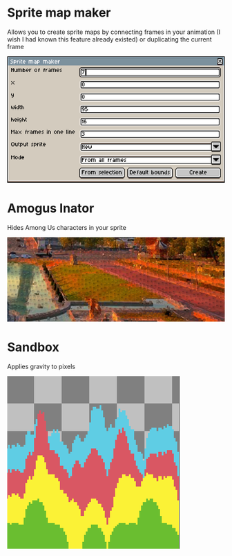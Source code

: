 # Sprite map maker
Allows you to create sprite maps by connecting frames in your animation (I wish I had known this feature already existed) or duplicating the current frame

![Screenshot](spriteMapMaker.png)

# Amogus Inator
Hides Among Us characters in your sprite

![Screenshot](amogusInator.png)

# Sandbox
Applies gravity to pixels

![Screenshot](sandbox.png)
